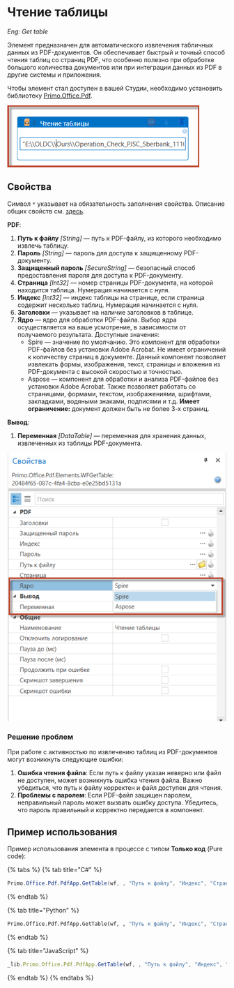 # Чтение таблицы

*Eng: Get table*

Элемент предназначен для автоматического извлечения табличных данных из PDF-документов. Он обеспечивает быстрый и точный способ чтения таблиц со страниц PDF, что особенно полезно при обработке большого количества документов или при интеграции данных из PDF в другие системы и приложения.

Чтобы элемент стал доступен в вашей Студии, необходимо установить библиотеку [Primo.Office.Pdf](https://docs.primo-rpa.ru/primo-rpa/g_elements/el_extra/els_pdf).

![](<../../../.gitbook/assets1/gettable.png>)

## Свойства
Символ `*` указывает на обязательность заполнения свойства. Описание общих свойств см. [здесь](https://docs.primo-rpa.ru/primo-rpa/primo-studio/process/elements#svoistva-elementa).

**PDF**:

1. **Путь к файлу** *[String]* — путь к PDF-файлу, из которого необходимо извлечь таблицу.
1. **Пароль** *[String]* — пароль для доступа к защищенному PDF-документу.
1. **Защищенный пароль** *[SecureString]* — безопасный способ предоставления пароля для доступа к PDF-документу.
1. **Страница** *[Int32]* — номер страницы PDF-документа, на которой находится таблица. Нумерация начинается с нуля.
1. **Индекс** *[Int32]* — индекс таблицы на странице, если страница содержит несколько таблиц. Нумерация начинается с нуля. 
1. **Заголовки** — указывает на наличие заголовков в таблице.
1. **Ядро** — ядро для обработки PDF-файла. Выбор ядра осуществляется на ваше усмотрение, в зависимости от получаемого результата. Доступные значения:
   * Spire — значение по умолчанию. Это компонент для обработки PDF-файлов без установки Adobe Acrobat. Не имеет ограничений к количеству страниц в документе. Данный компонент позволяет извлекать формы, изображения, текст, страницы и вложения из PDF-документа с высокой скоростью и точностью. 
   * Aspose — компонент для обработки и анализа PDF-файлов без установки Adobe Acrobat. Также позволяет работать со страницами, формами, текстом, изображениями, шрифтами, закладками, водяными знаками, подписями и т.д. **Имеет ограничение:** документ должен быть не более 3-х страниц. 

**Вывод**:

1. **Переменная** *[DataTable]* — переменная для хранения данных, извлеченных из таблицы PDF-документа.

   

![](<../../../.gitbook/assets1/PDF_TABLE.png>)


### Решение проблем
При работе с активностью по извлечению таблиц из PDF-документов могут возникнуть следующие ошибки:

1. **Ошибка чтения файла**: Если путь к файлу указан неверно или файл не доступен, может возникнуть ошибка чтения файла. Важно убедиться, что путь к файлу корректен и файл доступен для чтения.
2. **Проблемы с паролем**: Если PDF-файл защищен паролем, неправильный пароль может вызвать ошибку доступа. Убедитесь, что пароль правильный и корректно передается в компонент.

## Пример использования

Пример использования элемента в процессе с типом **Только код** (Pure code):

{% tabs %}
{% tab title="C#" %}
```csharp
Primo.Office.Pdf.PdfApp.GetTable(wf, , "Путь к файлу", "Индекс", "Страница", "Заголовки", "Пароль");
```
{% endtab %}

{% tab title="Python" %}
```python
Primo.Office.Pdf.PdfApp.GetTable(wf, , "Путь к файлу", "Индекс", "Страница", "Заголовки", "Пароль");
```
{% endtab %}

{% tab title="JavaScript" %}
```javascript
_lib.Primo.Office.Pdf.PdfApp.GetTable(wf, , "Путь к файлу", "Индекс", "Страница", "Заголовки", "Пароль");
```
{% endtab %}
{% endtabs %}

